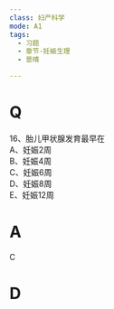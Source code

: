 ```yaml
---
class: 妇产科学
mode: A1
tags:
  - 习题
  - 章节-妊娠生理
  - 景晴

---
```


# Q

16、胎儿甲状腺发育最早在  
A、妊娠2周  
B、妊娠4周  
C、妊娠6周  
D、妊娠8周  
E、妊娠12周  
# A
C
# D
